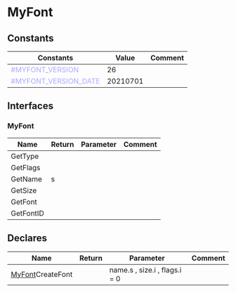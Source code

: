 
# MyFont

## Constants

|Constants|Value|Comment|
| --- | --- | --- |
|<span style="color:#AAAAFF">\#MYFONT\_VERSION</span>| 26||
|<span style="color:#AAAAFF">\#MYFONT\_VERSION\_DATE</span>| 20210701||


## Interfaces


### MyFont
|Name|Return|Parameter|Comment|
| --- | --- | --- | --- |
|GetType||||
|GetFlags||||
|GetName|s|||
|GetSize||||
|GetFont||||
|GetFontID||||


## Declares

|Name|Return|Parameter|Comment|
| --- | --- | --- | --- |
|[MyFont](#MyFont)CreateFont||name.s , size.i , flags.i = 0||



